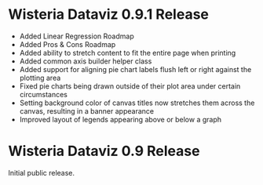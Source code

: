 Wisteria Dataviz 0.9.1 Release
=============================

- Added Linear Regression Roadmap
- Added Pros & Cons Roadmap
- Added ability to stretch content to fit the entire page when printing
- Added common axis builder helper class
- Added support for aligning pie chart labels flush left or right against the plotting area
- Fixed pie charts being drawn outside of their plot area under certain circumstances
- Setting background color of canvas titles now stretches them across the canvas,
  resulting in a banner appearance
- Improved layout of legends appearing above or below a graph

Wisteria Dataviz 0.9 Release
=============================

Initial public release.